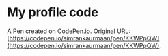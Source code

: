 # My profile code

A Pen created on CodePen.io. Original URL: [https://codepen.io/simrankaurmaan/pen/KKWPpQW](https://codepen.io/simrankaurmaan/pen/KKWPpQW).


